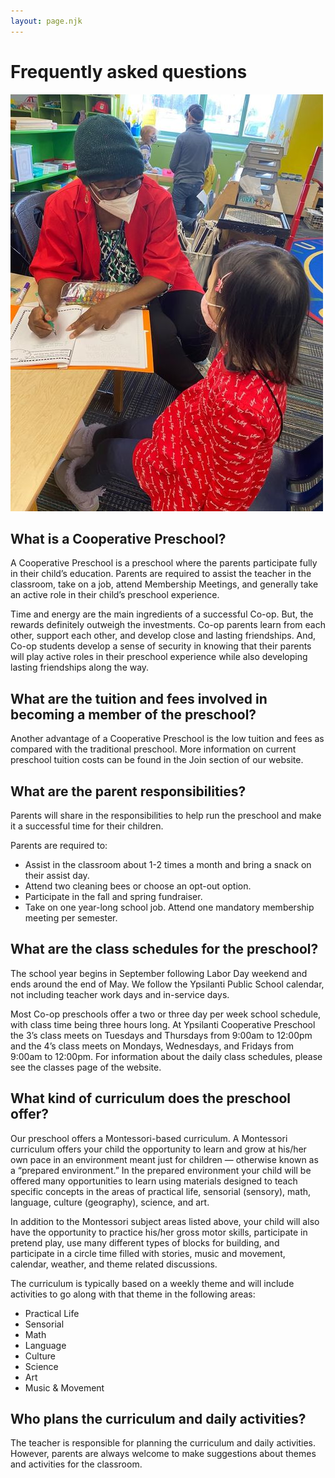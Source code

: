 ```yaml
---
layout: page.njk
---
```


# Frequently asked questions

<img class="page-image" src="/images/faq.jpeg" alt="An adult and a student sitting together at a table in the classroom working through an activity in a notebook.">

## What is a Cooperative Preschool?

A Cooperative Preschool is a preschool where the parents participate fully in their child’s education. Parents are required to assist the teacher in the classroom, take on a job, attend Membership Meetings, and generally take an active role in their child’s preschool experience.

Time and energy are the main ingredients of a successful Co-op. But, the rewards definitely outweigh the investments. Co-op parents learn from each other, support each other, and develop close and lasting friendships. And, Co-op students develop a sense of security in knowing that their parents will play active roles in their preschool experience while also developing lasting friendships along the way.

## What are the tuition and fees involved in becoming a member of the preschool?

Another advantage of a Cooperative Preschool is the low tuition and fees as compared with the traditional preschool. More information on current preschool tuition costs can be found in the Join section of our website.

## What are the parent responsibilities?

Parents will share in the responsibilities to help run the preschool and make it a successful time for their children.

Parents are required to:

- Assist in the classroom about 1-2 times a month and bring a snack on their assist day.
- Attend two cleaning bees or choose an opt-out option.
- Participate in the fall and spring fundraiser.
- Take on one year-long school job. Attend one mandatory membership meeting per semester.

## What are the class schedules for the preschool?

The school year begins in September following Labor Day weekend and ends around the end of May. We follow the Ypsilanti Public School calendar, not including teacher work days and in-service days.

Most Co-op preschools offer a two or three day per week school schedule, with class time being three hours long. At Ypsilanti Cooperative Preschool the 3’s class meets on Tuesdays and Thursdays from 9:00am to 12:00pm and the 4’s class meets on Mondays, Wednesdays, and Fridays from 9:00am to 12:00pm. For information about the daily class schedules, please see the classes page of the website.

## What kind of curriculum does the preschool offer?

Our preschool offers a Montessori-based curriculum. A Montessori curriculum offers your child the opportunity to learn and grow at his/her own pace in an environment meant just for children — otherwise known as a “prepared environment.” In the prepared environment your child will be offered many opportunities to learn using materials designed to teach specific concepts in the areas of practical life, sensorial (sensory), math, language, culture (geography), science, and art.

In addition to the Montessori subject areas listed above, your child will also have the opportunity to practice his/her gross motor skills, participate in pretend play, use many different types of blocks for building, and participate in a circle time filled with stories, music and movement, calendar, weather, and theme related discussions.

The curriculum is typically based on a weekly theme and will include activities to go along with that theme in the following areas:

- Practical Life
- Sensorial
- Math
- Language
- Culture
- Science
- Art
- Music & Movement

## Who plans the curriculum and daily activities?

The teacher is responsible for planning the curriculum and daily activities. However, parents are always welcome to make suggestions about themes and activities for the classroom.